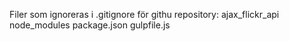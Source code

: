
Filer som ignoreras i .gitignore för githu repository:
ajax_flickr_api
node_modules
package.json
gulpfile.js